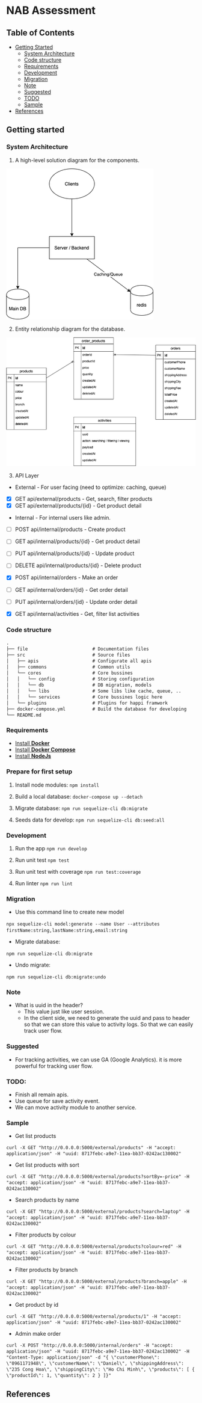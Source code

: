 # NAB Assessment

## Table of Contents

<!-- START doctoc generated TOC please keep comment here to allow auto update -->
<!-- DON'T EDIT THIS SECTION, INSTEAD RE-RUN doctoc TO UPDATE -->

- [Getting Started](#getting-started)
  - [System Architecture](#system-architecture)
  - [Code structure](#code-structure)
  - [Requirements](#requirements)
  - [Development](#development)
  - [Migration](#Migration)
  - [Note](#note)
  - [Suggested](#Suggested)
  - [TODO](#TODO)
  - [Sample](#sample)
- [References](#references)

<!-- END doctoc generated TOC please keep comment here to allow auto update -->

## Getting started

### System Architecture
1. A high-level solution diagram for the components.

![High-level solution diagram](./files/high-level_solution.png)

2. Entity relationship diagram for the database.

![Entity relationship diagram](./files/database.png)

3. API Layer

* External - For user facing (need to optimize: caching, queue)
- [x] GET api/external/products - Get, search, filter products
- [x] GET api/external/products/{id} - Get product detail

* Internal - For internal users like admin.
- [ ] POST api/internal/products - Create product
- [ ] GET api/internal/products/{id} - Get product detail
- [ ] PUT api/internal/products/{id} - Update product
- [ ] DELETE api/internal/products/{id} - Delete product
- [x] POST api/internal/orders - Make an order
- [ ] GET api/internal/orders/{id} - Get order detail
- [ ] PUT api/internal/orders/{id} - Update order detail
- [x] GET api/internal/activities - Get, filter list activities


### Code structure
    .
    ├── file                        # Documentation files
    ├── src                         # Source files
    │   ├── apis                    # Configurate all apis
    │   ├── commons                 # Common utils
    │   └── cores                   # Core bussines
    │   │   └── config              # Storing configuration
    │   │   └── db                  # DB migration, models
    │   │   └── libs                # Some libs like cache, queue, ..
    │   │   └── services            # Core bussines logic here
    │   └── plugins                 # Plugins for happi framwork
    ├── docker-compose.yml          # Build the database for developing
    └── README.md

### Requirements

- [Install **Docker**](https://docs.docker.com/install/)
- [Install **Docker Compose**](https://docs.docker.com/compose/install/)
- [Install **NodeJs**](https://nodejs.org/en/download/)

### Prepare for first setup

1. Install node modules: `npm install`

2. Build a local database: `docker-compose up --detach`

3. Migrate database: `npm run sequelize-cli db:migrate`

4. Seeds data for develop: `npm run sequelize-cli db:seed:all`

### Development

1. Run the app `npm run develop`

2. Run unit test `npm test`

3. Run unit test with coverage `npm run test:coverage`

4. Run linter `npm run lint`

### Migration
- Use this command line to create new model

`npx sequelize-cli model:generate --name User --attributes firstName:string,lastName:string,email:string`

- Migrate database:

`npm run sequelize-cli db:migrate`

- Undo migrate:

`npm run sequelize-cli db:migrate:undo`

### Note
- What is uuid in the header?
    - This value just like user session.
    - In the client side, we need to generate the uuid and pass to header so that we can store this value to activity logs. So that we can easily track user flow.

### Suggested
- For tracking activities, we can use GA (Google Analytics). it is more powerful for tracking user flow.

### TODO:
- Finish all remain apis.
- Use queue for save activity event.
- We can move activity module to another service. 

### Sample
- Get list products
```
curl -X GET "http://0.0.0.0:5000/external/products" -H "accept: application/json" -H "uuid: 8717febc-a9e7-11ea-bb37-0242ac130002"
```

- Get list products with sort
```
curl -X GET "http://0.0.0.0:5000/external/products?sortBy=-price" -H "accept: application/json" -H "uuid: 8717febc-a9e7-11ea-bb37-0242ac130002"
```

- Search products by name
```
curl -X GET "http://0.0.0.0:5000/external/products?search=laptop" -H "accept: application/json" -H "uuid: 8717febc-a9e7-11ea-bb37-0242ac130002"
```

- Filter products by colour
```
curl -X GET "http://0.0.0.0:5000/external/products?colour=red" -H "accept: application/json" -H "uuid: 8717febc-a9e7-11ea-bb37-0242ac130002"
```

- Filter products by branch
```
curl -X GET "http://0.0.0.0:5000/external/products?branch=apple" -H "accept: application/json" -H "uuid: 8717febc-a9e7-11ea-bb37-0242ac130002"
```

- Get product by id
```
curl -X GET "http://0.0.0.0:5000/external/products/1" -H "accept: application/json" -H "uuid: 8717febc-a9e7-11ea-bb37-0242ac130002"
```

- Admin make order
```
curl -X POST "http://0.0.0.0:5000/internal/orders" -H "accept: application/json" -H "uuid: 8717febc-a9e7-11ea-bb37-0242ac130002" -H "Content-Type: application/json" -d "{ \"customerPhone\": \"0961171948\", \"customerName\": \"Daniel\", \"shippingAddress\": \"235 Cong Hoa\", \"shippingCity\": \"Ho Chi Minh\", \"products\": [ { \"productId\": 1, \"quantity\": 2 } ]}"
```
## References

